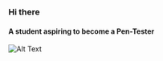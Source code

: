 ### Hi there

#### A student aspiring to become a Pen-Tester




![Alt Text](https://media.giphy.com/media/6wuABwzYa3juKf9PVV/giphy.gif)
